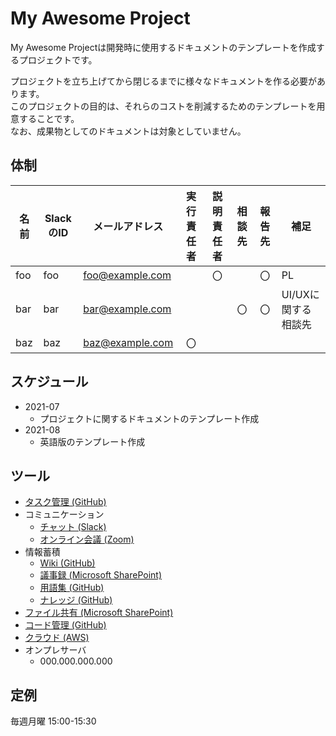 # My Awesome Project

My Awesome Projectは開発時に使用するドキュメントのテンプレートを作成するプロジェクトです。

プロジェクトを立ち上げてから閉じるまでに様々なドキュメントを作る必要があります。  
このプロジェクトの目的は、それらのコストを削減するためのテンプレートを用意することです。  
なお、成果物としてのドキュメントは対象としていません。


## 体制

| 名前 | SlackのID | メールアドレス | 実行責任者 | 説明責任者 | 相談先 | 報告先 | 補足 |
| --- | --- | --- |:---:|:---:|:---:|:---:| --- |
| foo | foo | foo@example.com | | 〇 | | 〇 | PL |
| bar | bar | bar@example.com | | | 〇 | 〇 | UI/UXに関する相談先 |
| baz | baz | baz@example.com | 〇 | | | | |


## スケジュール

- 2021-07
    - プロジェクトに関するドキュメントのテンプレート作成
- 2021-08
    - 英語版のテンプレート作成


## ツール

- [タスク管理 (GitHub)](#)
- コミュニケーション
    - [チャット (Slack)](#)
    - [オンライン会議 (Zoom)](#)
- 情報蓄積
    - [Wiki (GitHub)](#)
    - [議事録 (Microsoft SharePoint)](#)
    - [用語集 (GitHub)](#)
    - [ナレッジ (GitHub)](#)
- [ファイル共有 (Microsoft SharePoint)](#)
- [コード管理 (GitHub)](#)
- [クラウド (AWS)](#)
- オンプレサーバ
    - 000.000.000.000


## 定例

毎週月曜 15:00-15:30
